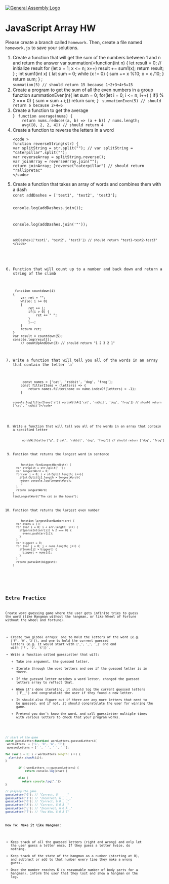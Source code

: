 [![General Assembly Logo](https://camo.githubusercontent.com/1a91b05b8f4d44b5bbfb83abac2b0996d8e26c92/687474703a2f2f692e696d6775722e636f6d2f6b6538555354712e706e67)](https://generalassemb.ly/education/web-development-immersive)

# JavaScript Array HW

Please create a branch called `homework`. Then, create a file named `homework.js` to save your solutions.

<ol>
  <li>Create a function that will get the sum of the numbers between 1 and n and return the answer
  var summation(=function(int n) 
{ 
   let result = 0; // initialize result 
    for (let x = 1; x <= n; x++) 
        result += sum1(x); 
        return result; 
} ;
int sum1(int x) 
{ 
    lat sum = 0; 
    while (x != 0) 
    { 
        sum += x %10; 
        x   = x /10; 
    } 
    return sum; 
} ;
  <br>
    <code>summation(5) // should return 15 because 1+2+3+4+5=15</code>
  </li>
  <li>Create a program to get the sum of all the even numbers in a group
  <br>
  function summationEven(n){
    let sum = 0;
  for(let i = 0; i <= n; i++) {
  if(i % 2 === 0) {
   sum = sum + i;}}
     return sum;
}
    <code > summationEven(5) // should return 6 because 2+4=6</code>
  </li>
    
  <li>Create a function to get the average 

  <br>
}
    <code> function average(nums) {
    return nums.reduce((a, b) => (a + b)) / nums.length;
    avg([8, 2, 2, 4]) // should return 4</code>
  </li>
  <li>Create a function to reverse the letters in a word
  <br>

    <code > 
    function reverseString(str) {
    var splitString = str.split(""); // var splitString = "caterpillar".split("");
    var reverseArray = splitString.reverse(); 
    var joinArray = reverseArray.join(""); 
    return joinArray; }reverse("caterpillar") // should return "rallipretac"
    </code>
  </li>
  <li>Create a function that takes an array of words and combines them with a dash
  <br>
    <code >const addDashes = ['test1', 'test2', 'test3'];

console.log(addDashess.join());

console.log(addDashes.join('"'));
 
    addDashes(['test1', 'test2', 'test3']) // should return "test1-test2-test3"</code>
  </li>
  <li>Function that will count up to a number and back down and return a string of the climb
  <br>
    <code>
 function countdown(i)    
{
    var ret = "";   
    while( i >= 0)
    {
        ret += i;
        if(i > 0) {
            ret += " "; 
        }
        i--;   
    }
    return ret;
}
var result = countdown(5);  
console.log(result);
    // countUpAndDown(3) // should return "1 2 3 2 1"</code>
  </li>
  <li>Write a function that will tell you all of the words in an array that contain the letter `a`
  <br>
    <code >
     const names = ['cat', 'rabbit', 'dog', 'frog'];
    const filterItems = (letters) => {
        return names.filter(name => name.indexOf(letters) > -1);
    } 

    console.log(filterItems('a')) wordsWithA(['cat', 'rabbit', 'dog', 'frog']) // should return ['cat', 'rabbit']</code>
  </li>
  <li>Write a function that will tell you all of the words in an array that contain a specified letter
  <br>
    <code > wordsWithLetter("g", ['cat', 'rabbit', 'dog', 'frog']) // should return ['dog', 'frog']</code>
  </li>
  <li>Function that returns the longest word in sentence
  <br>
    <code>function findLongestWord(str) {
  var strSplit = str.split(' ');
  var longestWord = 0;
  for(var i = 0; i < strSplit.length; i++){
    if(strSplit[i].length > longestWord){
	return console.log(longestWord);
     }
  }
  return longestWord;
}
findLongestWord("The cat in the house");</code>
  </li>
  <li>Function that returns the largest even number
  <br>
    <code>function largestEvenNumber(arr) {
  var evens = [];
  for (var i = 0; i < arr.length; i++) {
    if(parseInt(arr[i]) % 2 === 0) {
      evens.push(arr[i]);
    }
  }
  var biggest = 0;
  for (var j = 0; j < nums.length; j++) {
    if(nums[j] > biggest) {
      biggest = nums[j];
    }
  }
  return parseInt(biggest);
}
</code>
  </li>
</ol>

## Extra Practice

Create word guessing game where the user gets infinite tries to guess the word (like Hangman without the hangman, or like Wheel of Fortune without the wheel and fortune).

- Create two global arrays: one to hold the letters of the word (e.g. `['F', 'O', 'X']`), and one to hold the current guessed letters (e.g. it would start with `['_', '_', '_]'` and end with `['F', 'O', 'X']`)`.
- Write a function called guessLetter that will:
  - Take one argument, the guessed letter.
  - Iterate through the word letters and see if the guessed letter is in there.
  - If the guessed letter matches a word letter, changed the guessed letters array to reflect that.
  - When it's done iterating, it should log the current guessed letters ('F__') and congratulate the user if they found a new letter.
  - It should also figure out if there are any more letters that need to be guessed, and if not, it should congratulate the user for winning the game.
  - Pretend you don't know the word, and call guessLetter multiple times with various letters to check that your program works.

```js
// start of the game
const guessLetter=function( wordLetters,guessedLetters){
 wordLetters  = ['G', 'O', 'A', 'T'];
 guessedLetters = ['_', '_', '_', '_'];

for (var i = 0; i < wordLetters.length; i++) {
  alert(str.charAt(i));
}
    
        if ( wordLetters ===guessedLetters) {
            return consele.log(char) }
              
        else {
          return console.log("_")}
}

// playing the game
guessLetter('G'); // "Correct, G _ _ _"
guessLetter('I'); // "Incorrect, G _ _ _"
guessLetter('O'); // "Correct, G O _ _"
guessLetter('A'); // "Correct, G O A _"
guessLetter('L'); // "Incorrect, G O A _"
guessLetter('T'); // "You Win, G O A T"
```
**How To: Make it like Hangman:**
- Keep track of all the guessed letters (right and wrong) and only let the user guess a letter once. If they guess a letter twice, do nothing.
- Keep track of the state of the hangman as a number (starting at 0), and subtract or add to that number every time they make a wrong guess.
- Once the number reaches 6 (a reasonable number of body parts for a hangman), inform the user that they lost and show a hangman on the log.
